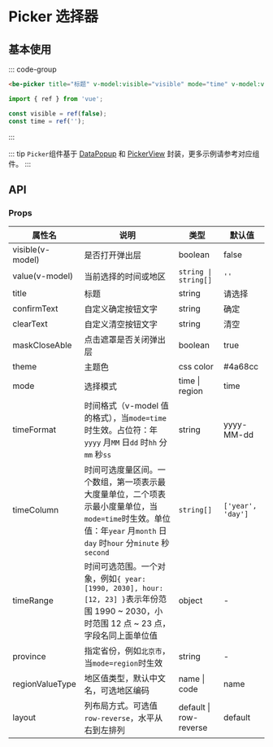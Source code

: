 # Picker 选择器

## 基本使用

::: code-group

```html [template]
<be-picker title="标题" v-model:visible="visible" mode="time" v-model:value="time"></be-picker>
```

```ts [script]
import { ref } from 'vue';

const visible = ref(false);
const time = ref('');
```

:::

<ExampleIframe url="/pages/picker/basic" height="400px" maxWidth="375px"></ExampleIframe>

::: tip
`Picker`组件基于 [DataPopup](/components/data-popup) 和 [PickerView](/components/picker-view) 封装，更多示例请参考对应组件。
:::

## API

### Props

| 属性名           | 说明                                                                                                                                                               | 类型                   | 默认值            |
| ---------------- | ------------------------------------------------------------------------------------------------------------------------------------------------------------------ | ---------------------- | ----------------- |
| visible(v-model) | 是否打开弹出层                                                                                                                                                     | boolean                | false             |
| value(v-model)   | 当前选择的时间或地区                                                                                                                                               | `string \| string[]`   | `''`              |
| title            | 标题                                                                                                                                                               | string                 | 请选择            |
| confirmText      | 自定义确定按钮文字                                                                                                                                                 | string                 | 确定              |
| clearText        | 自定义清空按钮文字                                                                                                                                                 | string                 | 清空              |
| maskCloseAble    | 点击遮罩是否关闭弹出层                                                                                                                                             | boolean                | true              |
| theme            | 主题色                                                                                                                                                             | css color              | #4a68cc           |
| mode             | 选择模式                                                                                                                                                           | time \| region         | time              |
| timeFormat       | 时间格式（v-model 值的格式），当`mode=time`时生效。占位符：年`yyyy` 月`MM` 日`dd` 时`hh` 分`mm` 秒`ss`                                                             | string                 | yyyy-MM-dd        |
| timeColumn       | 时间可选度量区间。一个数组，第一项表示最大度量单位，二个项表示最小度量单位，当`mode=time`时生效。单位值：年`year` 月`month` 日`day` 时`hour` 分`minute` 秒`second` | `string[]`             | `['year', 'day']` |
| timeRange        | 时间可选范围。一个对象，例如`{ year: [1990, 2030], hour: [12, 23] }`表示年份范围 1990 ~ 2030，小时范围 12 点 ~ 23 点，字段名同上面单位值                           | object                 | -                 |
| province         | 指定省份，例如`北京市`，当`mode=region`时生效                                                                                                                      | string                 | -                 |
| regionValueType  | 地区值类型，默认中文名，可选地区编码                                                                                                                               | name \| code           | name              |
| layout           | 列布局方式。可选值`row-reverse`，水平从右到左排列                                                                                                                  | default \| row-reverse | default           |

<script setup lang="ts">
import ExampleIframe from "../src/ExampleIframe.vue";
</script>
